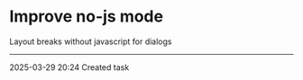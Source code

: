 Improve no-js mode
===

Layout breaks without javascript for dialogs

---

2025-03-29 20:24	Created task